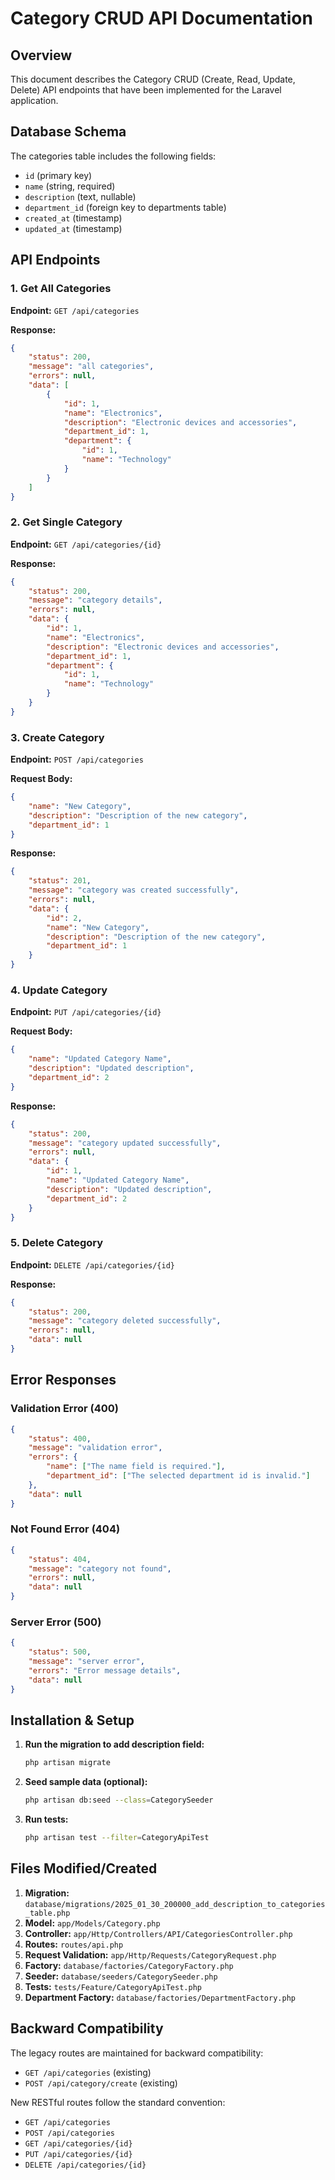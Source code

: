 # Category CRUD API Documentation

## Overview
This document describes the Category CRUD (Create, Read, Update, Delete) API endpoints that have been implemented for the Laravel application.

## Database Schema
The categories table includes the following fields:
- `id` (primary key)
- `name` (string, required)
- `description` (text, nullable)
- `department_id` (foreign key to departments table)
- `created_at` (timestamp)
- `updated_at` (timestamp)

## API Endpoints

### 1. Get All Categories
**Endpoint:** `GET /api/categories`

**Response:**
```json
{
    "status": 200,
    "message": "all categories",
    "errors": null,
    "data": [
        {
            "id": 1,
            "name": "Electronics",
            "description": "Electronic devices and accessories",
            "department_id": 1,
            "department": {
                "id": 1,
                "name": "Technology"
            }
        }
    ]
}
```

### 2. Get Single Category
**Endpoint:** `GET /api/categories/{id}`

**Response:**
```json
{
    "status": 200,
    "message": "category details",
    "errors": null,
    "data": {
        "id": 1,
        "name": "Electronics",
        "description": "Electronic devices and accessories",
        "department_id": 1,
        "department": {
            "id": 1,
            "name": "Technology"
        }
    }
}
```

### 3. Create Category
**Endpoint:** `POST /api/categories`

**Request Body:**
```json
{
    "name": "New Category",
    "description": "Description of the new category",
    "department_id": 1
}
```

**Response:**
```json
{
    "status": 201,
    "message": "category was created successfully",
    "errors": null,
    "data": {
        "id": 2,
        "name": "New Category",
        "description": "Description of the new category",
        "department_id": 1
    }
}
```

### 4. Update Category
**Endpoint:** `PUT /api/categories/{id}`

**Request Body:**
```json
{
    "name": "Updated Category Name",
    "description": "Updated description",
    "department_id": 2
}
```

**Response:**
```json
{
    "status": 200,
    "message": "category updated successfully",
    "errors": null,
    "data": {
        "id": 1,
        "name": "Updated Category Name",
        "description": "Updated description",
        "department_id": 2
    }
}
```

### 5. Delete Category
**Endpoint:** `DELETE /api/categories/{id}`

**Response:**
```json
{
    "status": 200,
    "message": "category deleted successfully",
    "errors": null,
    "data": null
}
```

## Error Responses

### Validation Error (400)
```json
{
    "status": 400,
    "message": "validation error",
    "errors": {
        "name": ["The name field is required."],
        "department_id": ["The selected department id is invalid."]
    },
    "data": null
}
```

### Not Found Error (404)
```json
{
    "status": 404,
    "message": "category not found",
    "errors": null,
    "data": null
}
```

### Server Error (500)
```json
{
    "status": 500,
    "message": "server error",
    "errors": "Error message details",
    "data": null
}
```

## Installation & Setup

1. **Run the migration to add description field:**
   ```bash
   php artisan migrate
   ```

2. **Seed sample data (optional):**
   ```bash
   php artisan db:seed --class=CategorySeeder
   ```

3. **Run tests:**
   ```bash
   php artisan test --filter=CategoryApiTest
   ```

## Files Modified/Created

1. **Migration:** `database/migrations/2025_01_30_200000_add_description_to_categories_table.php`
2. **Model:** `app/Models/Category.php`
3. **Controller:** `app/Http/Controllers/API/CategoriesController.php`
4. **Routes:** `routes/api.php`
5. **Request Validation:** `app/Http/Requests/CategoryRequest.php`
6. **Factory:** `database/factories/CategoryFactory.php`
7. **Seeder:** `database/seeders/CategorySeeder.php`
8. **Tests:** `tests/Feature/CategoryApiTest.php`
9. **Department Factory:** `database/factories/DepartmentFactory.php`

## Backward Compatibility
The legacy routes are maintained for backward compatibility:
- `GET /api/categories` (existing)
- `POST /api/category/create` (existing)

New RESTful routes follow the standard convention:
- `GET /api/categories`
- `POST /api/categories`
- `GET /api/categories/{id}`
- `PUT /api/categories/{id}`
- `DELETE /api/categories/{id}`
